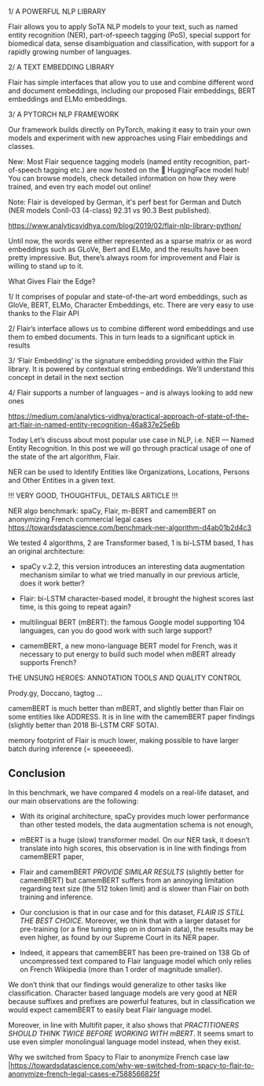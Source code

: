 1/ A POWERFUL NLP LIBRARY

Flair allows you to apply SoTA NLP models to your text, such as named entity recognition (NER), part-of-speech tagging (PoS), special support for biomedical data, sense disambiguation and classification, with support for a rapidly growing number of languages.

2/ A TEXT EMBEDDING LIBRARY

Flair has simple interfaces that allow you to use and combine different word and document embeddings, including our proposed Flair embeddings, BERT embeddings and ELMo embeddings.

3/ A PYTORCH NLP FRAMEWORK

Our framework builds directly on PyTorch, making it easy to train your own models and experiment with new approaches using Flair embeddings and classes.


New: Most Flair sequence tagging models (named entity recognition, part-of-speech tagging etc.) are now hosted on the 🤗 HuggingFace model hub! You can browse models, check detailed information on how they were trained, and even try each model out online!


Note: Flair is developed by German, it's perf best for German and Dutch 
(NER models Conll-03 (4-class) 92.31 vs 90.3 Best published).


https://www.analyticsvidhya.com/blog/2019/02/flair-nlp-library-python/

Until now, the words were either represented as a sparse matrix or as word embeddings such as GLoVe, Bert and ELMo, and the results have been pretty impressive. But, there’s always room for improvement and Flair is willing to stand up to it.

What Gives Flair the Edge?

1/ It comprises of popular and state-of-the-art word embeddings, such as GloVe, BERT, ELMo, Character Embeddings, etc. There are very easy to use thanks to the Flair API

2/ Flair’s interface allows us to combine different word embeddings and use them to embed documents. This in turn leads to a significant uptick in results

3/ ‘Flair Embedding’ is the signature embedding provided within the Flair library. It is powered by contextual string embeddings. We’ll understand this concept in detail in the next section

4/ Flair supports a number of languages – and is always looking to add new ones


https://medium.com/analytics-vidhya/practical-approach-of-state-of-the-art-flair-in-named-entity-recognition-46a837e25e6b

Today Let’s discuss about most popular use case in NLP, i.e. NER — Named Entity Recognition. In this post we will go through practical usage of one of the state of the art algorithm, Flair.

NER can be used to Identify Entities like Organizations, Locations, Persons and Other Entities in a given text.


!!! VERY GOOD, THOUGHTFUL, DETAILS ARTICLE !!!

NER algo benchmark: spaCy, Flair, m-BERT and camemBERT on anonymizing French commercial legal cases https://towardsdatascience.com/benchmark-ner-algorithm-d4ab01b2d4c3

We tested 4 algorithms, 2 are Transformer based, 1 is bi-LSTM based, 1 has an original architecture:

* spaCy v.2.2, this version introduces an interesting data augmentation mechanism similar to what we tried manually in our previous article, does it work better?

* Flair: bi-LSTM character-based model, it brought the highest scores last time, is this going to repeat again?

* multilingual BERT (mBERT): the famous Google model supporting 104 languages, can you do good work with such large support?

* camemBERT, a new mono-language BERT model for French, was it necessary to put energy to build such model when mBERT already supports French?

THE UNSUNG HEROES: ANNOTATION TOOLS AND QUALITY CONTROL

Prody.gy, Doccano, tagtog ...

camemBERT is much better than mBERT, and slightly better than Flair on some entities like ADDRESS. It is in line with the camemBERT paper findings (slightly better than 2018 Bi-LSTM CRF SOTA).

memory footprint of Flair is much lower, making possible to have larger batch during inference (= speeeeeed).

## Conclusion
In this benchmark, we have compared 4 models on a real-life dataset, and our main observations are the following:

* With its original architecture, spaCy provides much lower performance than other tested models, the data augmentation schema is not enough,

* mBERT is a huge (slow) transformer model. On our NER task, it doesn’t translate into high scores, this observation is in line with findings from camemBERT paper,

* Flair and camemBERT _PROVIDE SIMILAR RESULTS_ (slightly better for camemBERT) but camemBERT suffers from an annoying limitation regarding text size (the 512 token limit) and is slower than Flair on both training and inference.

* Our conclusion is that in our case and for this dataset, *FLAIR IS STILL THE BEST CHOICE*. Moreover, we think that with a larger dataset for pre-training (or a fine tuning step on in domain data), the results may be even higher, as found by our Supreme Court in its NER paper.

* Indeed, it appears that camemBERT has been pre-trained on 138 Gb of uncompressed text compared to Flair language model which only relies on French Wikipedia (more than 1 order of magnitude smaller).


We don’t think that our findings would generalize to other tasks like classification. Character based language models are very good at NER because suffixes and prefixes are powerful features, but in classification we would expect camemBERT to easily beat Flair language model.

Moreover, in line with Multifit paper, it also shows that *PRACTITIONERS SHOULD THINK TWICE BEFORE WORKING WITH mBERT*. It seems smart to use even simpler monolingual language model instead, when they exist.

Why we switched from Spacy to Flair to anonymize French case law |https://towardsdatascience.com/why-we-switched-from-spacy-to-flair-to-anonymize-french-legal-cases-e7588566825f

